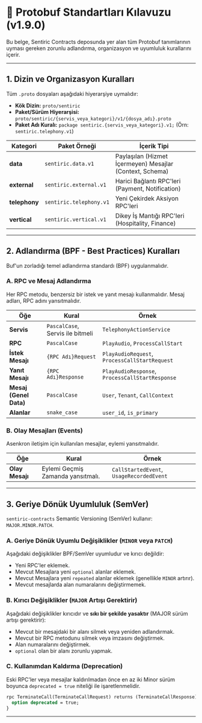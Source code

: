 # 📜 Protobuf Standartları Kılavuzu (v1.9.0)

Bu belge, Sentiric Contracts deposunda yer alan tüm Protobuf tanımlarının uyması gereken zorunlu adlandırma, organizasyon ve uyumluluk kurallarını içerir.

---

## 1. Dizin ve Organizasyon Kuralları

Tüm `.proto` dosyaları aşağıdaki hiyerarşiye uymalıdır:

*   **Kök Dizin:** `proto/sentiric`
*   **Paket/Sürüm Hiyerarşisi:** `proto/sentiric/{servis_veya_kategori}/v1/{dosya_adı}.proto`
*   **Paket Adı Kuralı:** `package sentiric.{servis_veya_kategori}.v1;` (Örn: `sentiric.telephony.v1`)

| Kategori | Paket Örneği | İçerik Tipi |
|---|---|---|
| **data** | `sentiric.data.v1` | Paylaşılan (Hizmet İçermeyen) Mesajlar (Context, Schema) |
| **external** | `sentiric.external.v1` | Harici Bağlantı RPC'leri (Payment, Notification) |
| **telephony** | `sentiric.telephony.v1` | Yeni Çekirdek Aksiyon RPC'leri |
| **vertical** | `sentiric.vertical.v1` | Dikey İş Mantığı RPC'leri (Hospitality, Finance) |

---

## 2. Adlandırma (BPF - Best Practices) Kuralları

Buf'un zorladığı temel adlandırma standardı (BPF) uygulanmalıdır.

### A. RPC ve Mesaj Adlandırma

Her RPC metodu, benzersiz bir istek ve yanıt mesajı kullanmalıdır. Mesaj adları, RPC adını yansıtmalıdır.

| Öğe | Kural | Örnek |
|---|---|---|
| **Servis** | `PascalCase`, Servis ile bitmeli | `TelephonyActionService` |
| **RPC** | `PascalCase` | `PlayAudio`, `ProcessCallStart` |
| **İstek Mesajı** | `{RPC Adı}Request` | `PlayAudioRequest`, `ProcessCallStartRequest` |
| **Yanıt Mesajı** | `{RPC Adı}Response` | `PlayAudioResponse`, `ProcessCallStartResponse` |
| **Mesaj (Genel Data)** | `PascalCase` | `User`, `Tenant`, `CallContext` |
| **Alanlar** | `snake_case` | `user_id`, `is_primary` |

### B. Olay Mesajları (Events)

Asenkron iletişim için kullanılan mesajlar, eylemi yansıtmalıdır.

| Öğe | Kural | Örnek |
|---|---|---|
| **Olay Mesajı** | Eylemi Geçmiş Zamanda yansıtmalı. | `CallStartedEvent`, `UsageRecordedEvent` |

---

## 3. Geriye Dönük Uyumluluk (SemVer)

`sentiric-contracts` Semantic Versioning (SemVer) kullanır: `MAJOR.MINOR.PATCH`.

### A. Geriye Dönük Uyumlu Değişiklikler (`MINOR` veya `PATCH`)

Aşağıdaki değişiklikler BPF/SemVer uyumludur ve kırıcı değildir:

*   Yeni RPC'ler eklemek.
*   Mevcut Mesajlara yeni `optional` alanlar eklemek.
*   Mevcut Mesajlara yeni `repeated` alanlar eklemek (genellikle `MINOR` artırır).
*   Mevcut mesajlarda alan numaralarını değiştirmemek.

### B. Kırıcı Değişiklikler (`MAJOR` Artışı Gerektirir)

Aşağıdaki değişiklikler kırıcıdır ve **sıkı bir şekilde yasaktır** (MAJOR sürüm artışı gerektirir):

*   Mevcut bir mesajdaki bir alanı silmek veya yeniden adlandırmak.
*   Mevcut bir RPC metodunu silmek veya imzasını değiştirmek.
*   Alan numaralarını değiştirmek.
*   `optional` olan bir alanı zorunlu yapmak.

### C. Kullanımdan Kaldırma (Deprecation)

Eski RPC'ler veya mesajlar kaldırılmadan önce en az iki Minor sürüm boyunca `deprecated = true` niteliği ile işaretlenmelidir.

```protobuf
rpc TerminateCall(TerminateCallRequest) returns (TerminateCallResponse) {
  option deprecated = true; 
}
```

---
